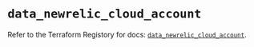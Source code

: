 # `data_newrelic_cloud_account`

Refer to the Terraform Registory for docs: [`data_newrelic_cloud_account`](https://www.terraform.io/docs/providers/newrelic/d/cloud_account).
